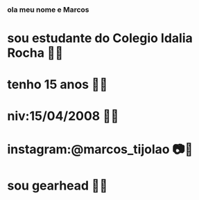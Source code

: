 ### ola meu nome e Marcos 

# sou estudante do Colegio Idalia Rocha 🏫📏
# tenho 15 anos 🧑🏻
# niv:15/04/2008 🎁🎂
# instagram:@marcos_tijolao 📷📱
# sou gearhead 🔰🔧
